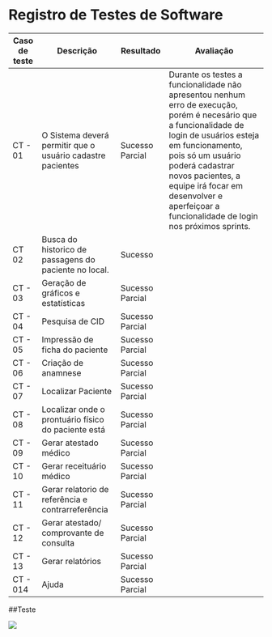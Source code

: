 
# Registro de Testes de Software

| Caso de teste | Descrição | Resultado| Avaliação |
| ------------ | ------------- | ------------ | ----------- |
| CT - 01| O Sistema deverá permitir que o usuário cadastre pacientes | Sucesso Parcial| Durante os testes a funcionalidade não apresentou nenhum erro de execução, porém é necesário que a funcionalidade de login de usuários esteja em funcionamento, pois só um usuário poderá cadastrar novos pacientes, a equipe irá focar em desenvolver e aperfeiçoar a funcionalidade de login nos próximos sprints.
| CT 02 | Busca do historico de passagens do paciente no local. | Sucesso |
| CT - 03| Geração de gráficos e estatísticas | Sucesso Parcial|
| CT - 04| Pesquisa de CID | Sucesso Parcial|
| CT - 05| Impressão de ficha do paciente | Sucesso Parcial|
| CT - 06| Criação de anamnese | Sucesso Parcial|
| CT - 07| Localizar Paciente | Sucesso Parcial|
| CT - 08|  Localizar onde o prontuário físico do paciente está | Sucesso Parcial|
| CT - 09| Gerar atestado médico | Sucesso Parcial|
| CT - 10| Gerar receituário médico | Sucesso Parcial|
| CT - 11| Gerar relatorio de referência e contrarreferência | Sucesso Parcial|
| CT - 12| Gerar atestado/ comprovante de consulta | Sucesso Parcial|
| CT - 13| Gerar relatórios | Sucesso Parcial|
| CT - 014| Ajuda | Sucesso Parcial|

##Teste

![](https://github.com/ICEI-PUC-Minas-PMV-ADS/statmed/assets/102487978/88c5db83-271d-4635-8f23-07432bd478e1)



